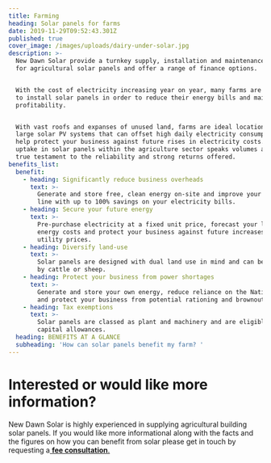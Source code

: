 ```yaml
---
title: Farming
heading: Solar panels for farms
date: 2019-11-29T09:52:43.301Z
published: true
cover_image: /images/uploads/dairy-under-solar.jpg
description: >-
  New Dawn Solar provide a turnkey supply, installation and maintenance service
  for agricultural solar panels and offer a range of finance options.


  With the cost of electricity increasing year on year, many farms are looking
  to install solar panels in order to reduce their energy bills and maintain
  profitability.


  With vast roofs and expanses of unused land, farms are ideal locations for
  large solar PV systems that can offset high daily electricity consumption and
  help protect your business against future rises in electricity costs. The huge
  uptake in solar panels within the agriculture sector speaks volumes and is a
  true testament to the reliability and strong returns offered.
benefits_list:
  benefit:
    - heading: Significantly reduce business overheads
      text: >-
        Generate and store free, clean energy on-site and improve your bottom
        line with up to 100% savings on your electricity bills.
    - heading: Secure your future energy
      text: >-
        Pre-purchase electricity at a fixed unit price, forecast your long-term
        energy costs and protect your business against future increases in
        utility prices.
    - heading: Diversify land-use
      text: >-
        Solar panels are designed with dual land use in mind and can be grazed
        by cattle or sheep.
    - heading: Protect your business from power shortages
      text: >-
        Generate and store your own energy, reduce reliance on the National Grid
        and protect your business from potential rationing and brownouts.
    - heading: Tax exemptions
      text: >-
        Solar panels are classed as plant and machinery and are eligible for
        capital allowances.
  heading: BENEFITS AT A GLANCE
  subheading: 'How can solar panels benefit my farm? '
---
```

# Interested or would like more information?

New Dawn Solar is highly experienced in supplying agricultural building solar panels. If you would like more informational along with the facts and the figures on how you can benefit from solar please get in touch by requesting a[ **fee consultation**.](/contact)
